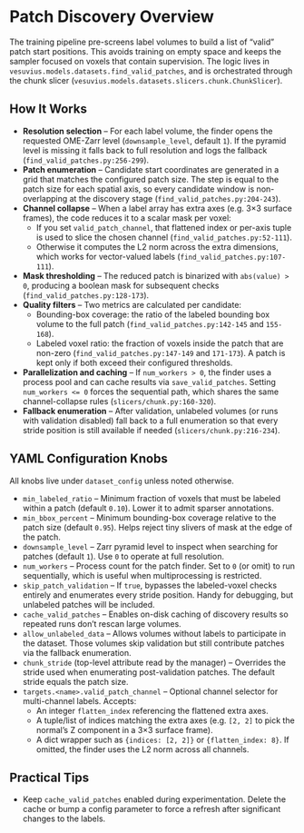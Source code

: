 # Patch Discovery Overview

The training pipeline pre-screens label volumes to build a list of “valid” patch start positions. This avoids training on empty space and keeps the sampler focused on voxels that contain supervision. The logic lives in `vesuvius.models.datasets.find_valid_patches`, and is orchestrated through the chunk slicer (`vesuvius.models.datasets.slicers.chunk.ChunkSlicer`).

## How It Works

- **Resolution selection** – For each label volume, the finder opens the requested OME-Zarr level (`downsample_level`, default `1`). If the pyramid level is missing it falls back to full resolution and logs the fallback (`find_valid_patches.py:256-299`).
- **Patch enumeration** – Candidate start coordinates are generated in a grid that matches the configured patch size. The step is equal to the patch size for each spatial axis, so every candidate window is non-overlapping at the discovery stage (`find_valid_patches.py:204-243`).
- **Channel collapse** – When a label array has extra axes (e.g. 3×3 surface frames), the code reduces it to a scalar mask per voxel:
  - If you set `valid_patch_channel`, that flattened index or per-axis tuple is used to slice the chosen channel (`find_valid_patches.py:52-111`).
  - Otherwise it computes the L2 norm across the extra dimensions, which works for vector-valued labels (`find_valid_patches.py:107-111`).
- **Mask thresholding** – The reduced patch is binarized with `abs(value) > 0`, producing a boolean mask for subsequent checks (`find_valid_patches.py:128-173`).
- **Quality filters** – Two metrics are calculated per candidate:
  - Bounding-box coverage: the ratio of the labeled bounding box volume to the full patch (`find_valid_patches.py:142-145` and `155-168`).
  - Labeled voxel ratio: the fraction of voxels inside the patch that are non-zero (`find_valid_patches.py:147-149` and `171-173`).
  A patch is kept only if both exceed their configured thresholds.
- **Parallelization and caching** – If `num_workers > 0`, the finder uses a process pool and can cache results via `save_valid_patches`. Setting `num_workers <= 0` forces the sequential path, which shares the same channel-collapse rules (`slicers/chunk.py:160-320`).
- **Fallback enumeration** – After validation, unlabeled volumes (or runs with validation disabled) fall back to a full enumeration so that every stride position is still available if needed (`slicers/chunk.py:216-234`).

## YAML Configuration Knobs

All knobs live under `dataset_config` unless noted otherwise.

- `min_labeled_ratio` – Minimum fraction of voxels that must be labeled within a patch (default `0.10`). Lower it to admit sparser annotations.
- `min_bbox_percent` – Minimum bounding-box coverage relative to the patch size (default `0.95`). Helps reject tiny slivers of mask at the edge of the patch.
- `downsample_level` – Zarr pyramid level to inspect when searching for patches (default `1`). Use `0` to operate at full resolution.
- `num_workers` – Process count for the patch finder. Set to `0` (or omit) to run sequentially, which is useful when multiprocessing is restricted.
- `skip_patch_validation` – If `true`, bypasses the labeled-voxel checks entirely and enumerates every stride position. Handy for debugging, but unlabeled patches will be included.
- `cache_valid_patches` – Enables on-disk caching of discovery results so repeated runs don’t rescan large volumes.
- `allow_unlabeled_data` – Allows volumes without labels to participate in the dataset. Those volumes skip validation but still contribute patches via the fallback enumeration.
- `chunk_stride` (top-level attribute read by the manager) – Overrides the stride used when enumerating post-validation patches. The default stride equals the patch size.
- `targets.<name>.valid_patch_channel` – Optional channel selector for multi-channel labels. Accepts:
  - An integer `flatten_index` referencing the flattened extra axes.
  - A tuple/list of indices matching the extra axes (e.g. `[2, 2]` to pick the normal’s Z component in a 3×3 surface frame).
  - A dict wrapper such as `{indices: [2, 2]}` or `{flatten_index: 8}`.
  If omitted, the finder uses the L2 norm across all channels.

## Practical Tips
- Keep `cache_valid_patches` enabled during experimentation. Delete the cache or bump a config parameter to force a refresh after significant changes to the labels.
